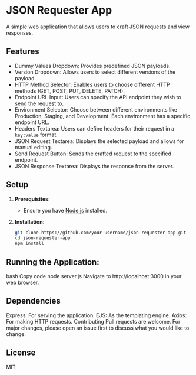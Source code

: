 # JSON Requester App

A simple web application that allows users to craft JSON requests and view responses.

## Features

- Dummy Values Dropdown: Provides predefined JSON payloads.
- Version Dropdown: Allows users to select different versions of the payload.
- HTTP Method Selector: Enables users to choose different HTTP methods (GET, POST, PUT, DELETE, PATCH).
- Endpoint URL Input: Users can specify the API endpoint they wish to send the request to.
- Environment Selector: Choose between different environments like Production, Staging, and Development. Each environment has a specific endpoint URL.
- Headers Textarea: Users can define headers for their request in a `key:value` format.
- JSON Request Textarea: Displays the selected payload and allows for manual editing.
- Send Request Button: Sends the crafted request to the specified endpoint.
- JSON Response Textarea: Displays the response from the server.

## Setup

1. **Prerequisites**:
   - Ensure you have [Node.js](https://nodejs.org/) installed.

2. **Installation**:
   ```bash
   git clone https://github.com/your-username/json-requester-app.git
   cd json-requester-app
   npm install

## Running the Application:

bash
Copy code
node server.js
Navigate to http://localhost:3000 in your web browser.

##  Dependencies
Express: For serving the application.
EJS: As the templating engine.
Axios: For making HTTP requests.
Contributing
Pull requests are welcome. For major changes, please open an issue first to discuss what you would like to change.

##  License
MIT